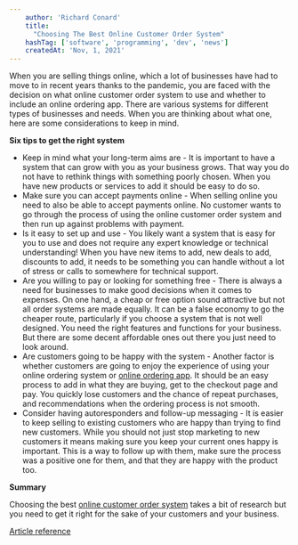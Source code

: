 ```yaml
---
    author: 'Richard Conard'
    title:
      "Choosing The Best Online Customer Order System"
    hashTag: ['software', 'programming', 'dev', 'news']
    createdAt: 'Nov, 1, 2021'
---
```


When you are selling things online, which a lot of businesses have had to move to in recent years thanks to the pandemic, you are faced with the decision on what online customer order system to use and whether to include an online ordering app. There are various systems for different types of businesses and needs. When you are thinking about what one, here are some considerations to keep in mind.

**Six tips to get the right system**

- Keep in mind what your long-term aims are - It is important to have a system that can grow with you as your business grows. That way you do not have to rethink things with something poorly chosen. When you have new products or services to add it should be easy to do so.
- Make sure you can accept payments online - When selling online you need to also be able to accept payments online. No customer wants to go through the process of using the online customer order system and then run up against problems with payment.
- Is it easy to set up and use - You likely want a system that is easy for you to use and does not require any expert knowledge or technical understanding! When you have new items to add, new deals to add, discounts to add, it needs to be something you can handle without a lot of stress or calls to somewhere for technical support.
- Are you willing to pay or looking for something free - There is always a need for businesses to make good decisions when it comes to expenses. On one hand, a cheap or free option sound attractive but not all order systems are made equally. It can be a false economy to go the cheaper route, particularly if you choose a system that is not well designed. You need the right features and functions for your business. But there are some decent affordable ones out there you just need to look around.
- Are customers going to be happy with the system - Another factor is whether customers are going to enjoy the experience of using your online ordering system or [online ordering app](https://orderem.com/). It should be an easy process to add in what they are buying, get to the checkout page and pay. You quickly lose customers and the chance of repeat purchases, and recommendations when the ordering process is not smooth.
- Consider having autoresponders and follow-up messaging - It is easier to keep selling to existing customers who are happy than trying to find new customers. While you should not just stop marketing to new customers it means making sure you keep your current ones happy is important. This is a way to follow up with them, make sure the process was a positive one for them, and that they are happy with the product too.

**Summary**

Choosing the best [online customer order system](https://orderem.com/) takes a bit of research but you need to get it right for the sake of your customers and your business.

[Article reference](https://www.amazines.com/Software/article_detail.cfm/6262369?articleid=6262369)
